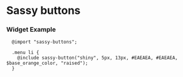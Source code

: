 
# Sassy buttons

### Widget Example

```
  @import "sassy-buttons";

  .menu li {
    @include sassy-button("shiny", 5px, 13px, #EAEAEA, #EAEAEA, $base_orange_color, "raised");
  }

```

